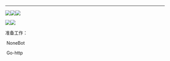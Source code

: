 ----

![](https://camo.githubusercontent.com/6b26c588d5ac378bf0fc316042709d67dae90da32bb576f2ef70fd9e58353b59/68747470733a2f2f696d672e736869656c64732e696f2f6769746875622f6c6963656e73652f6e6f6e65626f742f6e6f6e65626f7432)![](https://camo.githubusercontent.com/66e0563a39cefbb9311b7d2724bdb533e463968229e613ae2a3191a442f15937/68747470733a2f2f696d672e736869656c64732e696f2f62616467652f707974686f6e2d332e372b2d626c7565)![](https://camo.githubusercontent.com/4862a4ae1543b25012b35317477d6a3c98a07b7a69eeccacf847935dbaeed04a/68747470733a2f2f696d672e736869656c64732e696f2f707970692f762f6e6f6e65626f7432)

[![](https://img.shields.io/badge/github-NoneBot-brightgreen.svg)](https://github.com/nonebot/nonebot2)[![](https://img.shields.io/badge/github-gocqhttp-brightgreen.svg)](https://github.com/Mrs4s/go-cqhttp)



准备工作：

​			NoneBot

​			Go-http




